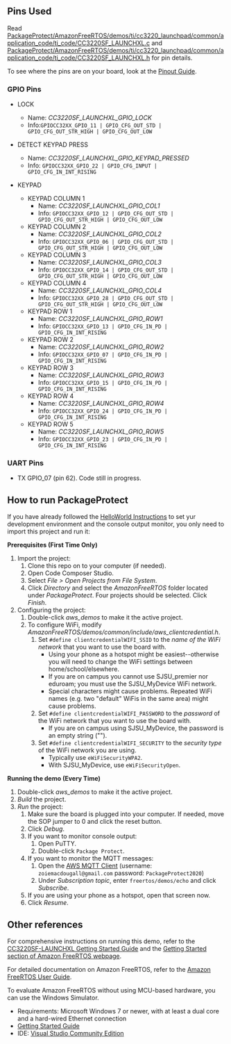 ## Pins Used
Read [PackageProtect/AmazonFreeRTOS/demos/ti/cc3220_launchpad/common/application_code/ti_code/CC3220SF_LAUNCHXL.c](https://github.com/ZoieM/Package-Protect/blob/master/PackageProtect/AmazonFreeRTOS/demos/ti/cc3220_launchpad/common/application_code/ti_code/CC3220SF_LAUNCHXL.c)
and [PackageProtect/AmazonFreeRTOS/demos/ti/cc3220_launchpad/common/application_code/ti_code/CC3220SF_LAUNCHXL.h](https://github.com/ZoieM/Package-Protect/blob/master/PackageProtect/AmazonFreeRTOS/demos/ti/cc3220_launchpad/common/application_code/ti_code/CC3220SF_LAUNCHXL.h)
for pin details.

To see where the pins are on your board, look at the [Pinout Guide](http://www.ti.com/lit/ug/swau124/swau124.pdf).

### GPIO Pins
+ LOCK
    + Name: *CC3220SF_LAUNCHXL_GPIO_LOCK* 
    + Info:`GPIOCC32XX_GPIO_11 | GPIO_CFG_OUT_STD | GPIO_CFG_OUT_STR_HIGH | GPIO_CFG_OUT_LOW`

+ DETECT KEYPAD PRESS
    + Name: *CC3220SF_LAUNCHXL_GPIO_KEYPAD_PRESSED*
    + Info: `GPIOCC32XX_GPIO_22 | GPIO_CFG_INPUT | GPIO_CFG_IN_INT_RISING`

+ KEYPAD
   + KEYPAD COLUMN 1
       + Name: *CC3220SF_LAUNCHXL_GPIO_COL1*
       + Info: `GPIOCC32XX_GPIO_12 | GPIO_CFG_OUT_STD | GPIO_CFG_OUT_STR_HIGH | GPIO_CFG_OUT_LOW`
   + KEYPAD COLUMN 2
       + Name: *CC3220SF_LAUNCHXL_GPIO_COL2*
       + Info: `GPIOCC32XX_GPIO_06 | GPIO_CFG_OUT_STD | GPIO_CFG_OUT_STR_HIGH | GPIO_CFG_OUT_LOW`
   + KEYPAD COLUMN 3
       + Name: *CC3220SF_LAUNCHXL_GPIO_COL3*
       + Info: `GPIOCC32XX_GPIO_14 | GPIO_CFG_OUT_STD | GPIO_CFG_OUT_STR_HIGH | GPIO_CFG_OUT_LOW`
   + KEYPAD COLUMN 4
       + Name: *CC3220SF_LAUNCHXL_GPIO_COL4*
       + Info: `GPIOCC32XX_GPIO_28 | GPIO_CFG_OUT_STD | GPIO_CFG_OUT_STR_HIGH | GPIO_CFG_OUT_LOW`   
   + KEYPAD ROW 1
       + Name: *CC3220SF_LAUNCHXL_GPIO_ROW1*
       + Info: `GPIOCC32XX_GPIO_13 | GPIO_CFG_IN_PD | GPIO_CFG_IN_INT_RISING`         
   + KEYPAD ROW 2
       + Name: *CC3220SF_LAUNCHXL_GPIO_ROW2*
       + Info: `GPIOCC32XX_GPIO_07 | GPIO_CFG_IN_PD | GPIO_CFG_IN_INT_RISING`
   + KEYPAD ROW 3
       + Name: *CC3220SF_LAUNCHXL_GPIO_ROW3*
       + Info: `GPIOCC32XX_GPIO_15 | GPIO_CFG_IN_PD | GPIO_CFG_IN_INT_RISING`
   + KEYPAD ROW 4
       + Name: *CC3220SF_LAUNCHXL_GPIO_ROW4*
       + Info: `GPIOCC32XX_GPIO_24 | GPIO_CFG_IN_PD | GPIO_CFG_IN_INT_RISING`
   + KEYPAD ROW 5
       + Name: *CC3220SF_LAUNCHXL_GPIO_ROW5*
       + Info: `GPIOCC32XX_GPIO_23 | GPIO_CFG_IN_PD | GPIO_CFG_IN_INT_RISING`     
 
 ### UART Pins
 + TX GPIO_07 (pin 62). Code still in progress.

## How to run PackageProtect

If you have already followed the [HelloWorld Instructions](https://github.com/ZoieM/Package-Protect/tree/master/HelloWorld) to set yur development environment and the console output monitor, you only need to import this project and run it: 


**Prerequisites (First Time Only)**
1. Import the project:
   1. Clone this repo on to your computer (if needed).
   1. Open Code Composer Studio.
   1. Select *File > Open Projects from File System*.
   1. Click *Directory* and select the *AmazonFreeRTOS* folder located under *PackageProtect*. Four projects should be selected. Click *Finish*.
1. Configuring the project:
   1. Double-click *aws_demos* to make it the active project.
   1. To configure WiFi, modify *AmazonFreeRTOS/demos/common/include/aws_clientcredential.h*.
      1. Set `#define clientcredentialWIFI_SSID` to the *name of the WiFi network* that you want to use the board with.
         + Using your phone as a hotspot might be easiest--otherwise you will need to change the WiFi settings between home/school/elsewhere.
         + If you are on campus you cannot use SJSU_premier nor eduroam; you must use the SJSU_MyDevice WiFi network.
         + Special characters might cause problems. Repeated WiFi names (e.g. two "default" WiFis in the same area) might cause problems.
      1. Set `#define clientcredentialWIFI_PASSWORD` to the *password* of the WiFi network that you want to use the board with. 
         + If you are on campus using SJSU_MyDevice, the password is an empty string ("").
      1. Set `#define clientcredentialWIFI_SECURITY` to the *security type* of the WiFi network you are using.
         + Typically use `eWiFiSecurityWPA2`.
         + With SJSU_MyDevice, use `eWiFiSecurityOpen`.

**Running the demo (Every Time)**
1. Double-click *aws_demos* to make it the active project.
1. *Build* the project.
1. *Run* the project:
   1. Make sure the board is plugged into your computer. If needed, move the SOP jumper to 0 and click the reset button.
   1. Click *Debug*.
   1. If you want to monitor console output:
      1. Open PuTTY.
      1. Double-click `Package Protect`. 
   1. If you want to monitor the MQTT messages:
      1. Open the [AWS MQTT Client](https://us-west-2.console.aws.amazon.com/iot/home?region=us-west-2#/test) (username: `zoiemacdougall@gmail.com` password: `PackageProtect2020`)
      1. Under *Subscription topic*, enter `freertos/demos/echo` and click *Subscribe*.
   1. If you are using your phone as a hotspot, open that screen now.
   1. Click *Resume*.


## Other references

For comprehensive instructions on running this demo, refer to the [CC3220SF-LAUNCHXL Getting Started Guide](https://docs.aws.amazon.com/freertos/latest/userguide/getting_started_ti.html) and the [Getting Started section of Amazon FreeRTOS webpage](https://aws.amazon.com/freertos).

For detailed documentation on Amazon FreeRTOS, refer to the [Amazon FreeRTOS User Guide](https://aws.amazon.com/documentation/freertos).

To evaluate Amazon FreeRTOS without using MCU-based hardware, you can use the Windows Simulator.
* Requirements: Microsoft Windows 7 or newer, with at least a dual core and a hard-wired Ethernet connection
* [Getting Started Guide](https://docs.aws.amazon.com/freertos/latest/userguide/getting_started_windows.html)
* IDE: [Visual Studio Community Edition](https://www.visualstudio.com/downloads/)
